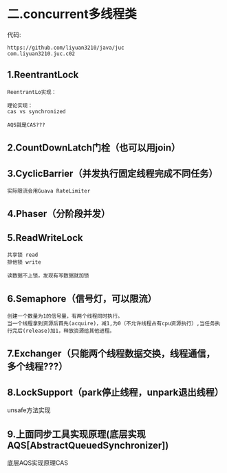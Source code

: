 # 二.concurrent多线程类

代码:

```
https://github.com/liyuan3210/java/juc
com.liyuan3210.juc.c02
```

## 1.ReentrantLock

```
ReentrantLo实现：

理论实现：
cas vs synchronized

AQS就是CAS???
```

## 2.CountDownLatch门栓（也可以用join）



## 3.CyclicBarrier（并发执行固定线程完成不同任务）

```
实际限流会用Guava RateLimiter
```

## 4.Phaser（分阶段并发）



## 5.ReadWriteLock

```
共享锁 read
排他锁 write

读数据不上锁，发现有写数据就加锁
```

## 6.Semaphore（信号灯，可以限流）

```
创建一个数量为1的信号量，有两个线程同时执行。
当一个线程拿到资源后首先(acquire)，减1,为0（不允许线程占有cpu资源执行）,当任务执行完后(release)加1，释放资源给其他进程。
```

## 7.Exchanger（只能两个线程数据交换，线程通信，多个线程???）

## 8.LockSupport（park停止线程，unpark退出线程）

unsafe方法实现

## 9.上面同步工具实现原理(底层实现AQS[AbstractQueuedSynchronizer])

底层AQS实现原理CAS



